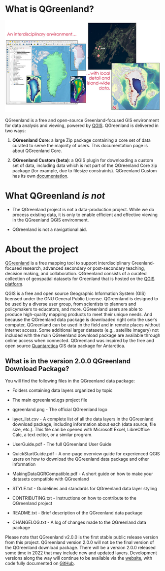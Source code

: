 # What is QGreenland?

![QGreenland examples](_images/qgreenland-examples.jpg)

QGreenland is a free and open-source Greenland-focused GIS environment for data
analysis and viewing, powered by [QGIS](https://qgis.org). QGreenland is
delivered in two ways:

1. **QGreenland Core**: a large Zip package containing a core set of data
   curated to serve the majority of users. This documentation page is about
   QGreenland Core.

2. **QGreenland Custom (beta)**: a QGIS plugin for downloading a custom set of
   data, including data which is not part of the QGreenland Core zip package
   (for example, due to filesize constraints). QGreenland Custom has its own
   [documentation](https://qgreenland-plugin.readthedocs.io).


# What QGreenland *is not*

* The QGreenland project is not a data-production project. While we do
  process existing data, it is only to enable efficient and effective viewing
  in the QGreenland QGIS environment.

* QGreenland is not a navigational aid.


# About the project

[QGreenland](https://qgreenland.org) is a free mapping tool to support interdisciplinary
Greenland-focused research, advanced secondary or post-secondary teaching, decision
making, and collaboration. QGreenland consists of a curated collection of geospatial datasets
for Greenland that is hosted on the [QGIS platform](www.qgis.org). 

QGIS is a free and open source Geographic Information System (GIS) licensed under 
the GNU General Public License. QGreenland is designed to be used by a diverse user group, 
from scientists to planners and policymakers to educators, and more. QGreenland users 
are able to produce high-quality mapping products to meet their unique needs.
And because the QGreenland data package is downloaded right onto the user’s computer, 
QGreenland can be used in the field and in remote places without Internet access. 
Some additional larger datasets (e.g., satellite imagery) not included with the main 
QGreenland download package are available through online access when connected.
QGreenland was inspired by the free and open source [Quantarctica](https://www.npolar.no/en/quantarctica/) 
GIS data package for Antarctica.


## What is in the version 2.0.0 QGreenland Download Package?

You will find the following files in the QGreenland data package:

* Folders containing data layers organized by topic

* The main qgreenland.qgs project file

* qgreenland.png - The official QGreenland logo

* layer_list.csv - A complete list of all the data layers in the QGreenland download
  package, including information about each (data source, file size, etc.). This file can be
  opened with Microsoft Excel, LibreOffice Calc, a text editor, or a similar program.

* UserGuide.pdf - The full QGreenland User Guide

* QuickStartGuide.pdf - A one-page overview guide for experienced QGIS users on how
  to download the QGreenland data package and other information

* MakingDataQGRCompatible.pdf - A short guide on how to make your datasets
  compatible with QGreenland

* STYLE.txt - Guidelines and standards for QGreenland data layer styling

* CONTRIBUTING.txt - Instructions on how to contribute to the QGreenland project

* README.txt - Brief description of the QGreenland data package

* CHANGELOG.txt - A log of changes made to the QGreenland data package

Please note that QGreenland v2.0.0 is the first stable public release version from this project.
QGreenland version 2.0.0 will not be the final version of the QGreenland download package.
There will be a version 2.0.0 released some time in 2022 that may include new and updated
layers. Development versions along the way will continue to be available via the 
[website](http://qgreenland.org), with code fully documented on 
[GitHub](https://github.com/nsidc/qgreenland).
